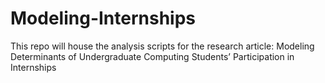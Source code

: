 # Modeling-Internships
This repo will house the analysis scripts for the research article: Modeling Determinants of Undergraduate Computing Students’ Participation in Internships
